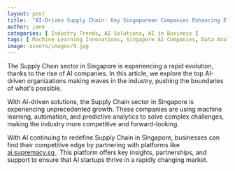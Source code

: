 ```yaml
---
layout: post
title:  "AI-Driven Supply Chain: Key Singaporean Companies Enhancing Efficiency"
author: jane
categories: [ Industry Trends, AI Solutions, AI in Business ]
tags: [ Machine Learning Innovations, Singapore AI Companies, Data Analytics, AI in Asia, AI Solutions for Businesses ]
image: assets/images/9.jpg
---
```


The Supply Chain sector in Singapore is experiencing a rapid evolution, thanks to the rise of AI companies. In this article, we explore the top AI-driven organizations making waves in the industry, pushing the boundaries of what's possible.

With AI-driven solutions, the Supply Chain sector in Singapore is experiencing unprecedented growth. These companies are using machine learning, automation, and predictive analytics to solve complex challenges, making the industry more competitive and forward-looking.

With AI continuing to redefine Supply Chain in Singapore, businesses can find their competitive edge by partnering with platforms like <a href="https://ai.supremacy.sg" target="_blank"> ai.supremacy.sg </a>. This platform offers key insights, partnerships, and support to ensure that AI startups thrive in a rapidly changing market.

